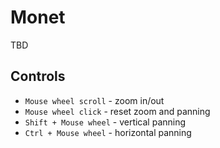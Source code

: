 # Monet
TBD

## Controls
- `Mouse wheel scroll` - zoom in/out
- `Mouse wheel click` - reset zoom and panning
- `Shift + Mouse wheel` - vertical panning
- `Ctrl + Mouse wheel` - horizontal panning
